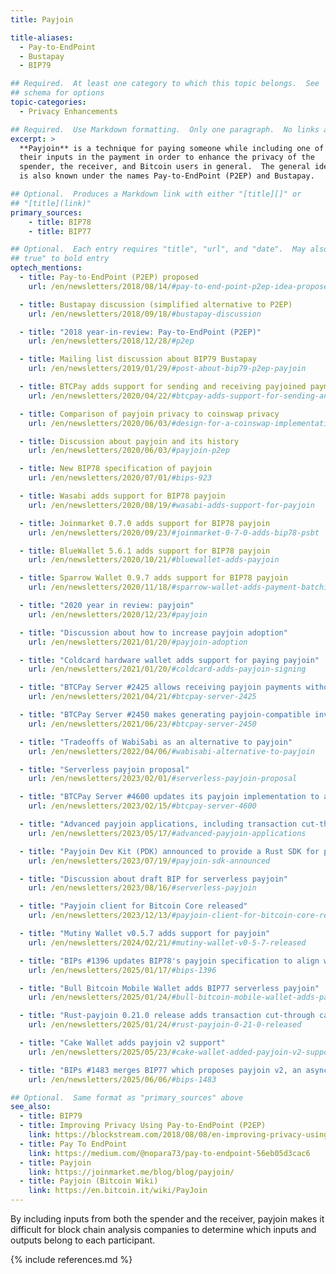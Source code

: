 ```yaml
---
title: Payjoin

title-aliases:
  - Pay-to-EndPoint
  - Bustapay
  - BIP79

## Required.  At least one category to which this topic belongs.  See
## schema for options
topic-categories:
  - Privacy Enhancements

## Required.  Use Markdown formatting.  Only one paragraph.  No links allowed.
excerpt: >
  **Payjoin** is a technique for paying someone while including one of
  their inputs in the payment in order to enhance the privacy of the
  spender, the receiver, and Bitcoin users in general.  The general idea
  is also known under the names Pay-to-EndPoint (P2EP) and Bustapay.

## Optional.  Produces a Markdown link with either "[title][]" or
## "[title](link)"
primary_sources:
    - title: BIP78
    - title: BIP77

## Optional.  Each entry requires "title", "url", and "date".  May also use "feature:
## true" to bold entry
optech_mentions:
  - title: Pay-to-EndPoint (P2EP) proposed
    url: /en/newsletters/2018/08/14/#pay-to-end-point-p2ep-idea-proposed

  - title: Bustapay discussion (simplified alternative to P2EP)
    url: /en/newsletters/2018/09/18/#bustapay-discussion

  - title: "2018 year-in-review: Pay-to-EndPoint (P2EP)"
    url: /en/newsletters/2018/12/28/#p2ep

  - title: Mailing list discussion about BIP79 Bustapay
    url: /en/newsletters/2019/01/29/#post-about-bip79-p2ep-payjoin

  - title: BTCPay adds support for sending and receiving payjoined payments
    url: /en/newsletters/2020/04/22/#btcpay-adds-support-for-sending-and-receiving-payjoined-payments

  - title: Comparison of payjoin privacy to coinswap privacy
    url: /en/newsletters/2020/06/03/#design-for-a-coinswap-implementation

  - title: Discussion about payjoin and its history
    url: /en/newsletters/2020/06/03/#payjoin-p2ep

  - title: New BIP78 specification of payjoin
    url: /en/newsletters/2020/07/01/#bips-923

  - title: Wasabi adds support for BIP78 payjoin
    url: /en/newsletters/2020/08/19/#wasabi-adds-support-for-payjoin

  - title: Joinmarket 0.7.0 adds support for BIP78 payjoin
    url: /en/newsletters/2020/09/23/#joinmarket-0-7-0-adds-bip78-psbt

  - title: BlueWallet 5.6.1 adds support for BIP78 payjoin
    url: /en/newsletters/2020/10/21/#bluewallet-adds-payjoin

  - title: Sparrow Wallet 0.9.7 adds support for BIP78 payjoin
    url: /en/newsletters/2020/11/18/#sparrow-wallet-adds-payment-batching-and-payjoin

  - title: "2020 year in review: payjoin"
    url: /en/newsletters/2020/12/23/#payjoin

  - title: "Discussion about how to increase payjoin adoption"
    url: /en/newsletters/2021/01/20/#payjoin-adoption

  - title: "Coldcard hardware wallet adds support for paying payjoin"
    url: /en/newsletters/2021/01/20/#coldcard-adds-payjoin-signing

  - title: "BTCPay Server #2425 allows receiving payjoin payments without an inovice"
    url: /en/newsletters/2021/04/21/#btcpay-server-2425

  - title: "BTCPay Server #2450 makes generating payjoin-compatible invoices the default for new hot wallets"
    url: /en/newsletters/2021/06/23/#btcpay-server-2450

  - title: "Tradeoffs of WabiSabi as an alternative to payjoin"
    url: /en/newsletters/2022/04/06/#wabisabi-alternative-to-payjoin

  - title: "Serverless payjoin proposal"
    url: /en/newsletters/2023/02/01/#serverless-payjoin-proposal

  - title: "BTCPay Server #4600 updates its payjoin implementation to avoid creating unnecessary inputs"
    url: /en/newsletters/2023/02/15/#btcpay-server-4600

  - title: "Advanced payjoin applications, including transaction cut-through"
    url: /en/newsletters/2023/05/17/#advanced-payjoin-applications

  - title: "Payjoin Dev Kit (PDK) announced to provide a Rust SDK for payjoin"
    url: /en/newsletters/2023/07/19/#payjoin-sdk-announced

  - title: "Discussion about draft BIP for serverless payjoin"
    url: /en/newsletters/2023/08/16/#serverless-payjoin

  - title: "Payjoin client for Bitcoin Core released"
    url: /en/newsletters/2023/12/13/#payjoin-client-for-bitcoin-core-released

  - title: "Mutiny Wallet v0.5.7 adds support for payjoin"
    url: /en/newsletters/2024/02/21/#mutiny-wallet-v0-5-7-released

  - title: "BIPs #1396 updates BIP78's payjoin specification to align with BIP174's PSBT specification"
    url: /en/newsletters/2025/01/17/#bips-1396

  - title: "Bull Bitcoin Mobile Wallet adds BIP77 serverless payjoin"
    url: /en/newsletters/2025/01/24/#bull-bitcoin-mobile-wallet-adds-payjoin

  - title: "Rust-payjoin 0.21.0 release adds transaction cut-through capabilities"
    url: /en/newsletters/2025/01/24/#rust-payjoin-0-21-0-released

  - title: "Cake Wallet adds payjoin v2 support"
    url: /en/newsletters/2025/05/23/#cake-wallet-added-payjoin-v2-support

  - title: "BIPs #1483 merges BIP77 which proposes payjoin v2, an asynchronous serverless variant"
    url: /en/newsletters/2025/06/06/#bips-1483

## Optional.  Same format as "primary_sources" above
see_also:
  - title: BIP79
  - title: Improving Privacy Using Pay-to-EndPoint (P2EP)
    link: https://blockstream.com/2018/08/08/en-improving-privacy-using-pay-to-endpoint/
  - title: Pay To EndPoint
    link: https://medium.com/@nopara73/pay-to-endpoint-56eb05d3cac6
  - title: Payjoin
    link: https://joinmarket.me/blog/blog/payjoin/
  - title: Payjoin (Bitcoin Wiki)
    link: https://en.bitcoin.it/wiki/PayJoin
---
```

By including inputs from both the spender and the receiver, payjoin
makes it difficult for block chain analysis companies to determine
which inputs and outputs belong to each participant.

{% include references.md %}
